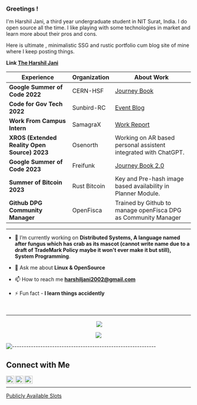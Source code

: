 ### Greetings !

I'm Harshil Jani, a third year undergraduate student in NIT Surat, India. I do open source all the time. I like playing with some technologies in market and learn more about their pros and cons. 

Here is ultimate , minimalistic SSG and rustic portfolio cum blog site of mine where I keep posting things. 

**Link [The Harshil Jani](https://theharshiljani.tech)**

Experience | Organization | About Work |
---|---|---|
**Google Summer of Code 2022** | CERN-HSF | [Journey Book](https://harshil-jani.github.io/GSOC-book/)|
**Code for Gov Tech 2022** | Sunbird-RC | [Event Blog](https://medium.com/@harshiljani2002/independence-in-indian-computing-industry-ceb27fc047cb) |
**Work From Campus Intern** | SamagraX |[Work Report](https://gist.github.com/Harshil-Jani/7c9734a30038b837fc759f064578ca5f)|
**XROS (Extended Reality Open Source) 2023** | Osenorth | Working on AR based personal assistent integrated with ChatGPT. |
**Google Summer of Code 2023** | Freifunk | [Journey Book 2.0](https://github.com/Harshil-Jani/GSoC-Book-2.0) | 
**Summer of Bitcoin 2023** | Rust Bitcoin | Key and Pre-hash image based availability in Planner Module. | 
**Github DPG Community Manager** | OpenFisca | Trained by Github to manage openFisca DPG as Community Manager |
<!-- ----------- HEAD SECTION ------------ -->

---

<p align="center">
  
- 🌱 I’m currently working on **Distributed Systems, A language named after fungus which has crab as its mascot (cannot write name due to a draft of TradeMark Policy maybe it won't ever make it but still), System Programming**.

- 💬 Ask me about **Linux & OpenSource**

- 📫 How to reach me **[harshiljani2002@gmail.com](mailto:harshiljani2002@gmail.com)**

- ⚡ Fun fact - **I learn things accidently**
<br>
  
---
<!-- ----------- HEAD SECTION END ------------ -->

<!-- ----------- GITHUB STATS SECTION ------------ -->

<p align ="center">&nbsp;<img align="center" src="https://github-readme-stats.vercel.app/api?username=Harshil-Jani&show_icons=true&count_private=true&theme=react" />
<p align="center"><img align="center" src="http://github-readme-streak-stats.herokuapp.com?user=Harshil-Jani&theme=react" />
  
![-------------------------------------------------------------](https://raw.githubusercontent.com/andreasbm/readme/master/assets/lines/rainbow.png)

<!-- ----------- GITHUB STATS SECTION END ------------ -->

<!-- ----------- CONNECT WITH ME SECTION ------------ -->

## Connect with Me

<p align="center">

<a href="https://matrix.to/#/@harshil1:matrix.org">
  <img align="left" alt="Harshil Matrix" width="22px" src="https://raw.githubusercontent.com/vector-im/logos/master/matrix/matrix-favicon-white.png" />
</a>
  <a href="https://discord.com/users/Harshil Jani#0294">
  <img align="left" alt="Harshil's Discord" width="22px" src="https://raw.githubusercontent.com/peterthehan/peterthehan/master/assets/discord.svg" />
</a>
<a href="https://www.linkedin.com/in/harshil1/">
  <img align="left" alt="Harshil's LinkedIn" width="22px" src="https://raw.githubusercontent.com/peterthehan/peterthehan/master/assets/linkedin.svg" />
</a> 
<br/>
<hr/>  
  
[Publicly Available Slots](https://cal.com/harshil-jani)
